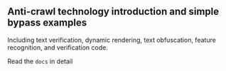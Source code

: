 ## Anti-crawl technology introduction and simple bypass examples

Including text verification, dynamic rendering, text obfuscation, feature recognition, and verification code.

Read the `docs` in detail
